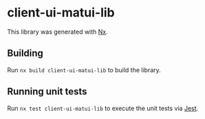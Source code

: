 # client-ui-matui-lib

This library was generated with [Nx](https://nx.dev).

## Building

Run `nx build client-ui-matui-lib` to build the library.

## Running unit tests

Run `nx test client-ui-matui-lib` to execute the unit tests via [Jest](https://jestjs.io).
